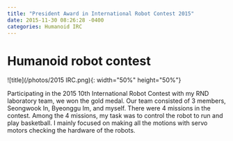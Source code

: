 ```yaml
---
title: "President Award in International Robot Contest 2015"
date: 2015-11-30 08:26:28 -0400
categories: Humanoid IRC
---
```

# Humanoid robot contest
![title](/photos/2015 IRC.png){: width="50%" height="50%"}

Participating in the 2015 10th International Robot Contest with my RND laboratory team, we won the gold medal.
Our team consisted of 3 members, Seongwook In, Byeonggu Im, and myself.
There were 4 missions in the contest. Among the 4 missions, my task was to control the robot to run and play basketball. I mainly focused on making all the motions with servo motors checking the hardware of the robots.

